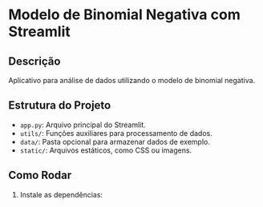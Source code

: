 # Modelo de Binomial Negativa com Streamlit

## Descrição
Aplicativo para análise de dados utilizando o modelo de binomial negativa.

## Estrutura do Projeto
- `app.py`: Arquivo principal do Streamlit.
- `utils/`: Funções auxiliares para processamento de dados.
- `data/`: Pasta opcional para armazenar dados de exemplo.
- `static/`: Arquivos estáticos, como CSS ou imagens.

## Como Rodar
1. Instale as dependências:
